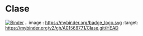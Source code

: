 # Clase
[![Binder](https://mybinder.org/badge_logo.svg)](https://mybinder.org/v2/gh/A01566771/Clase.git/HEAD)
.. image:: https://mybinder.org/badge_logo.svg
 :target: https://mybinder.org/v2/gh/A01566771/Clase.git/HEAD
 
